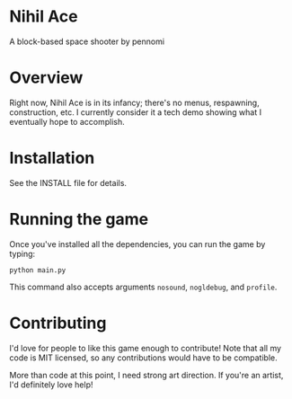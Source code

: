 Nihil Ace
=========

A block-based space shooter by pennomi

# Overview
Right now, Nihil Ace is in its infancy; there's no menus, respawning,
construction, etc. I currently consider it a tech demo showing what I
eventually hope to accomplish.

# Installation
See the INSTALL file for details.

# Running the game
Once you've installed all the dependencies, you can run the game by typing:

    python main.py

This command also accepts arguments `nosound`, `nogldebug`, and `profile`.

# Contributing
I'd love for people to like this game enough to contribute! Note that all my
code is MIT licensed, so any contributions would have to be compatible.

More than code at this point, I need strong art direction. If you're an artist,
I'd definitely love help!

